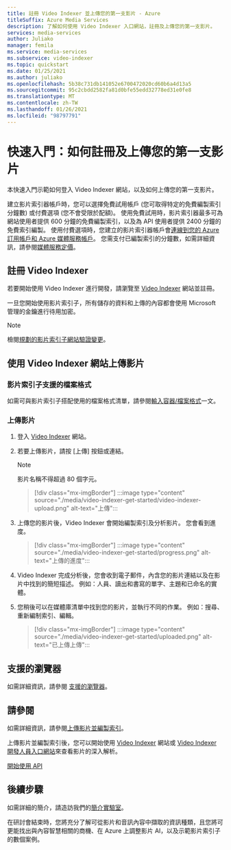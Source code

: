 ```yaml
---
title: 註冊 Video Indexer 並上傳您的第一支影片 - Azure
titleSuffix: Azure Media Services
description: 了解如何使用 Video Indexer 入口網站，註冊及上傳您的第一支影片。
services: media-services
author: Juliako
manager: femila
ms.service: media-services
ms.subservice: video-indexer
ms.topic: quickstart
ms.date: 01/25/2021
ms.author: juliako
ms.openlocfilehash: 5b38c731db141052e6700472020cd60b6a4d13a5
ms.sourcegitcommit: 95c2cbdd2582fa81d0bfe55edd32778ed31e0fe8
ms.translationtype: MT
ms.contentlocale: zh-TW
ms.lasthandoff: 01/26/2021
ms.locfileid: "98797791"
---
```

# <a name="quickstart-how-to-sign-up-and-upload-your-first-video"></a>快速入門：如何註冊及上傳您的第一支影片

本快速入門示範如何登入 Video Indexer 網站，以及如何上傳您的第一支影片。

建立影片索引器帳戶時，您可以選擇免費試用帳戶 (您可取得特定的免費編製索引分鐘數) 或付費選項 (您不會受限於配額)。 使用免費試用時，影片索引器最多可為網站使用者提供 600 分鐘的免費編製索引，以及為 API 使用者提供 2400 分鐘的免費索引編製。 使用付費選項時，您建立的影片索引器帳戶會[連線到您的 Azure 訂用帳戶和 Azure 媒體服務帳戶](connect-to-azure.md)。 您需支付已編製索引的分鐘數，如需詳細資訊，請參閱[媒體服務定價](https://azure.microsoft.com/pricing/details/media-services/)。 

## <a name="sign-up-for-video-indexer"></a>註冊 Video Indexer

若要開始使用 Video Indexer 進行開發，請瀏覽至 [Video Indexer](https://www.videoindexer.ai/) 網站並註冊。

一旦您開始使用影片索引子，所有儲存的資料和上傳的內容都會使用 Microsoft 管理的金鑰進行待用加密。

> [!NOTE]
> 檢閱[規劃的影片索引子網站驗證變更](release-notes.md#planned-video-indexer-website-authenticatication-changes)。

## <a name="upload-a-video-using-the-video-indexer-website"></a>使用 Video Indexer 網站上傳影片

### <a name="supported-file-formats-for-video-indexer"></a>影片索引子支援的檔案格式

如需可與影片索引子搭配使用的檔案格式清單，請參閱[輸入容器/檔案格式](../latest/media-encoder-standard-formats.md#input-containerfile-formats)一文。

### <a name="upload-a-video"></a>上傳影片

1. 登入 [Video Indexer](https://www.videoindexer.ai/) 網站。
1. 若要上傳影片，請按 [上傳]  按鈕或連結。

    > [!NOTE]
    > 影片名稱不得超過 80 個字元。

    > [!div class="mx-imgBorder"]
    > :::image type="content" source="./media/video-indexer-get-started/video-indexer-upload.png" alt-text="上傳":::
1. 上傳您的影片後，Video Indexer 會開始編製索引及分析影片。 您會看到進度。 

    > [!div class="mx-imgBorder"]
    > :::image type="content" source="./media/video-indexer-get-started/progress.png" alt-text="上傳的進度":::
1. Video Indexer 完成分析後，您會收到電子郵件，內含您的影片連結以及在影片中找到的簡短描述。 例如：人員、讀出和書寫的單字、主題和已命名的實體。
1. 您稍後可以在媒體庫清單中找到您的影片，並執行不同的作業。 例如：搜尋、重新編制索引、編輯。

    > [!div class="mx-imgBorder"]
    > :::image type="content" source="./media/video-indexer-get-started/uploaded.png" alt-text="已上傳上傳":::

## <a name="supported-browsers"></a>支援的瀏覽器

如需詳細資訊，請參閱 [支援的瀏覽器](video-indexer-overview.md#supported-browsers)。

## <a name="see-also"></a>請參閱

如需詳細資訊，請參閱[上傳影片並編製索引](upload-index-videos.md)。

上傳影片並編製索引後，您可以開始使用 [Video Indexer](video-indexer-view-edit.md) 網站或 [Video Indexer 開發人員入口網站](video-indexer-use-apis.md)來查看影片的深入解析。 

[開始使用 API](video-indexer-use-apis.md)

## <a name="next-steps"></a>後續步驟

如需詳細的簡介，請造訪我們的[簡介實驗室](https://github.com/Azure-Samples/media-services-video-indexer/blob/master/IntroToVideoIndexer.md)。 

在研討會結束時，您將充分了解可從影片和音訊內容中擷取的資訊種類，且您將可更能找出與內容智慧相關的商機、在 Azure 上調整影片 AI，以及示範影片索引子的數個案例。

